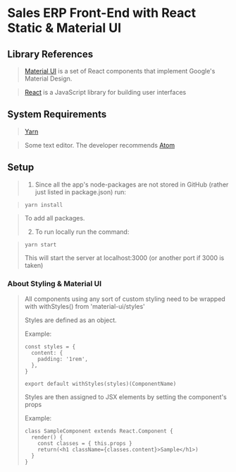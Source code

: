 # Sales ERP Front-End with React Static & Material UI

## Library References

> [Material UI](https://material-ui-next.com/) is a set of React components that implement Google's Material Design.

> [React](https://reactjs.org/) is a JavaScript library for building user interfaces

## System Requirements

> [Yarn](https://yarnpkg.com/lang/en/docs/install/)

> Some text editor. The developer recommends [Atom](https://atom.io/)


## Setup

> 1. Since all the app's node-packages are not stored in GitHub (rather just listed in package.json) run:

>   ```yarn install```

>   To add all packages.
>
> 2. To run locally run the command:

>    ```yarn start```
>
>    This will start the server at localhost:3000 (or another port if 3000 is taken)

### About Styling & Material UI

> All components using any sort of custom styling need to be wrapped with withStyles() from 'material-ui/styles'
>
> Styles are defined as an object.
>
> Example:
>
> ```
> const styles = {
>   content: {
>     padding: '1rem',
>   },
> }
>
> export default withStyles(styles)(ComponentName)
> ```
>
> Styles are then assigned to JSX elements by setting the component's props
>
> Example:
>
> ```
> class SampleComponent extends React.Component {
>   render() {
>     const classes = { this.props }
>     return(<h1 className={classes.content}>Sample</h1>)
>   }
> }
> ```
